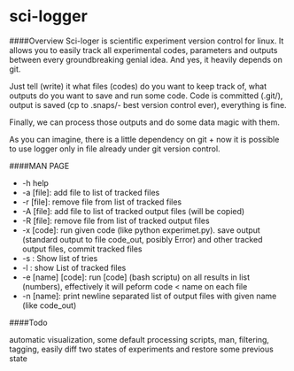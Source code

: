 sci-logger
==========

####Overview
Sci-loger is scientific experiment version control for linux. It allows you to easily track all experimental codes, parameters and outputs between every groundbreaking genial idea. And yes, it heavily depends on git.

Just tell (write) it what files (codes) do you want to keep track of, what outputs do you want to save and run some code. Code is committed (.git/), output is saved (cp to .snaps/- best version control ever), everything is fine.

Finally, we can process those outputs and do some data magic with them.

As you can imagine, there is a little dependency on git + now it is possible to use logger only in file already under git version control.

####MAN PAGE

* -h help
* -a [file]: add file to list of tracked files
* -r [file]: remove file from list of tracked files
* -A [file]: add file to list of tracked output files (will be copied)
* -R [file]: remove file from list of tracked output files 
* -x [code]: run given code (like python experimet.py). save output (standard output to file code_out, posibly Error) and other tracked output files, commit tracked files
* -s : Show list of tries
* -l : show List of tracked files
* -e [name] [code]: run [code] (bash scriptu) on all results in list (numbers), effectively it will peform code < name on each file
* -n [name]: print newline separated list of output files with given name (like code_out)

####Todo

automatic visualization, some default processing scripts, man, filtering, tagging, easily diff two states of experiments and restore some previous state
